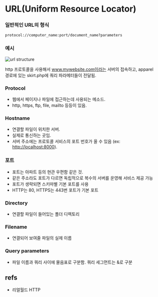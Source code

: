 # URL\(Uniform Resource Locator\)

### 일반적인 URL의 형식

```text
protocol://computer_name:port/document_name?parameters
```

### 예시

![url structure](https://www.rankwatch.com/learning/sites/default/files/2.jpg)

http 프로토콜을 사용해서 www.mywebsite.com이라는 서버의 접속하고, apparel 경로에 있는 skirt.php에 쿼리 파라메터들이 전달됨.

### Protocol

* 웹에서 페이지나 파일에 접근하는데 사용되는 메소드.
* http, https, ftp, file, mailto 등등이 있음.

### Hostname

* 연결할 파일이 위치한 서버.
* 실제로 통신하는 곳임.
* 서버 주소에는 프로토콜 서비스의 포트 번호가 올 수 있음 \(ex: [http://localhost:8000](http://localhost:8000)\).

### 포트

* 포트는 아파트 등의 현관 우편함 같은 것.
* 같은 주소라도 포트가 다르면 독립적으로 복수의 서버를 운영해 서비스 제공 가능
* 포트가 생략되면 스키마별 기본 포트를 사용
* HTTP는 80, HTTPS는 443번 포트가 기본 포트

### Directory

* 연결할 파일이 들어있는 폴더 디렉토리

### Filename

* 연결되어 보여줄 파일의 실제 이름

### Query parameters

* 파일 이름과 쿼리 사이에 물음표로 구분함. 쿼리 세그먼트는 &로 구분

## refs

* 리얼월드 HTTP

